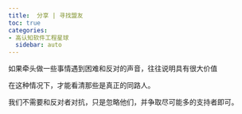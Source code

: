 ```yaml
---
title:  分享 | 寻找盟友
toc: true
categories:
- 高认知软件工程星球
  sidebar: auto
---
```


如果牵头做一些事情遇到困难和反对的声音，往往说明具有很大价值

在这种情况下，才能看清那些是真正的同路人。

我们不需要和反对者对抗，只是忽略他们，并争取尽可能多的支持者即可。
